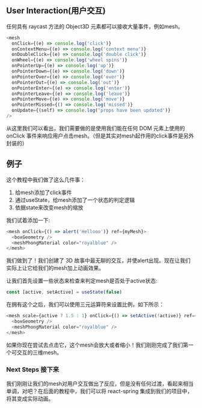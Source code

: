## User Interaction(用户交互)
任何具有 raycast 方法的 Object3D 元素都可以接收大量事件，例如mesh。
```js
<mesh
  onClick={(e) => console.log('click')}
  onContextMenu={(e) => console.log('context menu')}
  onDoubleClick={(e) => console.log('double click')}
  onWheel={(e) => console.log('wheel spins')}
  onPointerUp={(e) => console.log('up')}
  onPointerDown={(e) => console.log('down')}
  onPointerOver={(e) => console.log('over')}
  onPointerOut={(e) => console.log('out')}
  onPointerEnter={(e) => console.log('enter')}
  onPointerLeave={(e) => console.log('leave')}
  onPointerMove={(e) => console.log('move')}
  onPointerMissed={() => console.log('missed')}
  onUpdate={(self) => console.log('props have been updated')}
/>
```

从这里我们可以看出，我们需要做的是使用我们能在任何 DOM 元素上使用的 onClick 事件来响应用户点击mesh。（但是其实对mesh起作用的click事件是另外封装的）


## 例子
这个教程中我们做了这么几件事：
1. 给mesh添加了click事件
2. 通过useState，给mesh添加了一个状态的判定逻辑
3. 依据state来改变mesh的缩放

我们试着添加一下:
```js
<mesh onClick={() => alert('Hellooo')} ref={myMesh}>
  <boxGeometry />
  <meshPhongMaterial color="royalblue" />
</mesh>
```

我们做到了！我们创建了 3D 故事中最无聊的交互，并使alert出现。现在让我们实际上让它给我们的mesh加上动画效果。


让我们首先设置一些状态来检查来判定mesh是否处于active状态:
```js
const [active, setActive] = useState(false)
```

在拥有这个之后，我们可以使用三元运算符来设置比例，如下所示：
```js
<mesh scale={active ? 1.5 : 1} onClick={() => setActive(!active)} ref={myMesh}>
  <boxGeometry />
  <meshPhongMaterial color="royalblue" />
</mesh>
```

如果你现在尝试去点击它，这个mesh会放大或者缩小！我们刚刚完成了我们第一个可交互的三维mesh。

### Next Steps 接下来
我们刚刚让我们的mesh对用户交互做出了反应，但是没有任何过渡，看起来相当单调，对吧？在后面的教程中，我们可以将 react-spring 集成到我们的项目中，将其变成实际动画。
